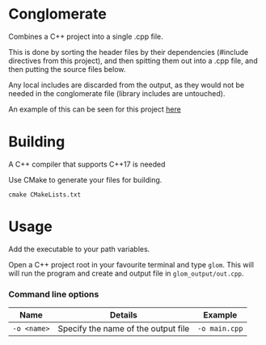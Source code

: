 # Conglomerate

Combines a C++ project into a single .cpp file.

This is done by sorting the header files by their dependencies (#include directives from this project), and then spitting them out into a .cpp file, and then putting the source files below.

Any local includes are discarded from the output, as they would not be needed in the conglomerate file (library includes are untouched).

An example of this can be seen for this project [here](https://github.com/Hopson97/Conglomerate/blob/master/glom_output)

# Building

A C++ compiler that supports C++17 is needed

Use CMake to generate your files for building.

`cmake CMakeLists.txt`

# Usage

Add the executable to your path variables.

Open a C++ project root in your favourite terminal and type `glom`. This will will run the program and create and output file in `glom_output/out.cpp`.


### Command line options

| Name        | Details                             | Example       |
|-------------|-------------------------------------|---------------|
| `-o <name>` | Specify the name of the output file | `-o main.cpp` |

